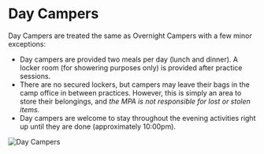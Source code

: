 Day Campers
===========

Day Campers are treated the same as Overnight Campers with a few minor
exceptions:

* Day campers are provided two meals per day (lunch and dinner).
  A locker room (for showering purposes only) is provided after
  practice sessions.
* There are no secured lockers, but campers may leave their bags in
  the camp office in between practices. However, this is simply an
  area to store their belongings, and *the MPA is not responsible for
  lost or stolen items.*
* Day campers are welcome to stay throughout the evening activities
  right up until they are done (approximately 10:00pm).

![Day Campers](/images/day-campers.jpg)
